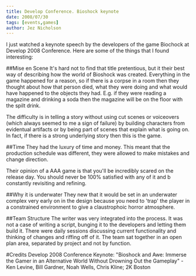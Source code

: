 ```yaml
---
title: Develop Conference. Bioshock keynote
date: 2008/07/30
tags: [events,games]
author: Jez Nicholson
---
```

I just watched a keynote speech by the developers of the game Biochock at Develop 2008 Conference. Here are some of the things that I found interesting:

##Mise en Scene
It's hard not to find that title pretentious, but it their best way of describing how the world of Bioshock was created. Everything in the game happened for a reason, so if there is a corpse in a room then they thought about how that person died, what they were doing and what would have happened to the objects they had. E.g. if they were reading a magazine and drinking a soda then the magazine will be on the floor with the spilt drink.

The difficulty is in telling a story without using cut scenes or voiceovers (which always seemed to me a sign of failure) by building characters from evidentual artifacts or by being part of scenes that explain what is going on. In fact, if there is a strong underlying story then this is the game.

##Time
They had the luxury of time and money. This meant that the production schedule was different, they were allowed to make mistakes and change direction.

Their opinion of a AAA game is that you'll be incredibly scared on the release day. You should never be 100% satisfied with any of it and b constantly revisiting and refining.

##Why it is underwater
They new that it would be set in an underwater complex very early on in the design because you need to 'trap' the player in a constrained environment to give a claustrophoic horror atmosphere.

##Team Structure
The writer was very integrated into the process. It was not a case of writing a script, bunging it to the developers and letting them build it. There were daily sessions discussing current functionality and thinking of changes and riffing off of it. The team sat together in an open plan area, separated by project and not by function.

#Credits
Develop 2008 Conference Keynote: "Bioshock and Awe: Immerse the Gamer in an Alternative World Without Drowning Out the Gameplay" - Ken Levine, Bill Gardner, Noah Wells, Chris Kline; 2K Boston